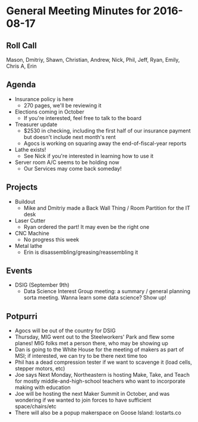 General Meeting Minutes for 2016-08-17
======================================


Roll Call
---------
Mason, Dmitriy, Shawn, Christian, Andrew, Nick, Phil, Jeff, Ryan, Emily, Chris A, Erin

Agenda
------

- Insurance policy is here
  - 270 pages, we'll be reviewing it
- Elections coming in October
  - If you're interested, feel free to talk to the board
- Treasurer update
  - $2530 in checking, including the first half of our insurance payment but doesn't include next month's rent
  - Agocs is working on squaring away the end-of-fiscal-year reports
- Lathe exists!
  - See Nick if you're interested in learning how to use it
- Server room A/C seems to be holding now
  - Our Services may come back someday!

Projects
--------

- Buildout
  - Mike and Dmitriy made a Back Wall Thing / Room Partition for the IT desk
- Laser Cutter
  - Ryan ordered the part! It may even be the right one
- CNC Machine
  - No progress this week
- Metal lathe
  - Erin is disassembling/greasing/reassembling it

Events
------

- DSIG (September 9th)
  - Data Science Interest Group meeting: a summary / general planning sorta meeting. Wanna learn some data science? Show up!

Potpurri
--------
- Agocs will be out of the country for DSIG
- Thursday, MIG went out to the Steelworkers' Park and flew some planes! MIG folks met a person there, who may be showing up
- Dan is going to the White House for the meeting of makers as part of MSI; if interested, we can try to be there next time too
- Phil has a dead compression tester if we want to scavenge it (load cells, stepper motors, etc)
- Joe says Next Monday, Northeastern is hosting Make, Take, and Teach for mostly middle-and-high-school teachers who want to incorporate making with education
- Joe will be hosting the next Maker Summit in October, and was wondering if we wanted to join forces to have sufficient space/chairs/etc
- There will also be a popup makerspace on Goose Island: lostarts.co

